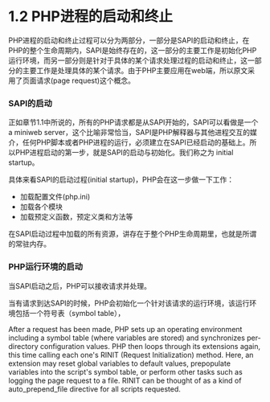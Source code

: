 # 1.2 PHP进程的启动和终止


PHP进程的启动和终止过程可以分为两部分，一部分是SAPI的启动和终止，在PHP的整个生命周期内，SAPI是始终存在的，这一部分的主要工作是初始化PHP运行环境，而另一部分则是针对于具体的某个请求处理过程的启动和终止，这一部分的主要工作是处理具体的某个请求。由于PHP主要应用在web端，所以原文采用了页面请求(page request)这个概念。


### SAPI的启动

正如章节1.1中所说的，所有的PHP请求都是从SAPI开始的，SAPI可以看做是一个 a miniweb server，这个比喻非常恰当，SAPI是PHP解释器与其他进程交互的媒介，任何PHP脚本或者PHP进程的运行，必须建立在SAPI已经启动的基础上。所以PHP进程启动的第一步，就是SAPI的启动与初始化。我们称之为 initial startup。


具体来看SAPI的启动过程(initial startup)，PHP会在这一步做一下工作：

* 加载配置文件(php.ini)
* 加载各个模块
* 加载预定义函数，预定义类和方法等

在SAPI启动过程中加载的所有资源，讲存在于整个PHP生命周期里，也就是所谓的常驻内存。

### PHP运行环境的启动

当SAPI启动之后，PHP可以接收请求并处理。

当有请求到达SAPI的时候，PHP会初始化一个针对该请求的运行环境，该运行环境包括一个符号表（symbol table），




After a request has been made, PHP sets up an operating environment including a symbol table (where variables are
stored) and synchronizes per-directory configuration values. PHP then loops through its extensions again, this time
calling each one's RINIT (Request Initialization) method. Here, an extension may reset global variables to default
values, prepopulate variables into the script's symbol table, or perform other tasks such as logging the page request
to a file. RINIT can be thought of as a kind of auto_prepend_file directive for all scripts requested.